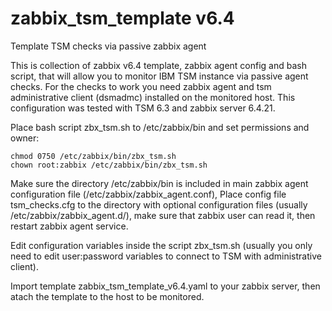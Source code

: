 # zabbix_tsm_template v6.4
Template TSM checks via passive zabbix agent

This is collection of zabbix v6.4 template, zabbix agent config and bash script, that will allow you to monitor IBM TSM instance via passive agent checks.
For the checks to work you need zabbix agent and tsm administrative client (dsmadmc) installed on the monitored host.
This configuration was tested with TSM 6.3 and zabbix server 6.4.21.

Place bash script zbx_tsm.sh to /etc/zabbix/bin and set permissions and owner:
```
chmod 0750 /etc/zabbix/bin/zbx_tsm.sh
chown root:zabbix /etc/zabbix/bin/zbx_tsm.sh
```
Make sure the directory /etc/zabbix/bin is included in main zabbix agent configuration file (/etc/zabbix/zabbix_agent.conf),
Place config file tsm_checks.cfg to the directory with optional configuration files (usually /etc/zabbix/zabbix_agent.d/), make sure that zabbix user can read it, then restart zabbix agent service.

Edit configuration variables inside the script zbx_tsm.sh (usually you only need to edit user:password variables to connect to TSM with administrative client).

Import template zabbix_tsm_template_v6.4.yaml to your zabbix server, then atach the template to the host to be monitored.

